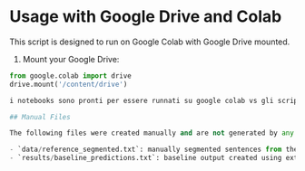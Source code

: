 # Usage with Google Drive and Colab

This script is designed to run on Google Colab with Google Drive mounted.

1. Mount your Google Drive:
```python
from google.colab import drive
drive.mount('/content/drive')

i notebooks sono pronti per essere runnati su google colab vs gli scripts in teoria potranno essere eseguiti ovunque

## Manual Files

The following files were created manually and are not generated by any script in this repository:

- `data/reference_segmented.txt`: manually segmented sentences from the original corpus, used for evaluation.
- `results/baseline_predictions.txt`: baseline output created using external tools.
